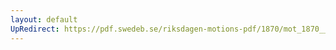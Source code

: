 ```yaml
---
layout: default
UpRedirect: https://pdf.swedeb.se/riksdagen-motions-pdf/1870/mot_1870__fk__00044.pdf
---
```

